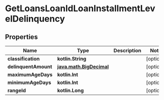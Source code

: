 
# GetLoansLoanIdLoanInstallmentLevelDelinquency

## Properties
| Name | Type | Description | Notes |
| ------------ | ------------- | ------------- | ------------- |
| **classification** | **kotlin.String** |  |  [optional] |
| **delinquentAmount** | [**java.math.BigDecimal**](java.math.BigDecimal.md) |  |  [optional] |
| **maximumAgeDays** | **kotlin.Int** |  |  [optional] |
| **minimumAgeDays** | **kotlin.Int** |  |  [optional] |
| **rangeId** | **kotlin.Long** |  |  [optional] |



